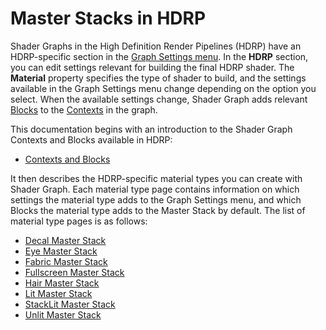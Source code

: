 # Master Stacks in HDRP

Shader Graphs in the High Definition Render Pipelines (HDRP) have an HDRP-specific section in the [Graph Settings menu](https://docs.unity3d.com/Packages/com.unity.shadergraph@latest/index.html?subfolder=/manual/Graph-Settings-Menu.html). In the **HDRP** section, you can edit settings relevant for building the final HDRP shader. The **Material** property specifies the type of shader to build, and the settings available in the Graph Settings menu change depending on the option you select. When the available settings change, Shader Graph adds relevant [Blocks](https://docs.unity3d.com/Packages/com.unity.shadergraph@latest/index.html?subfolder=/manual/Block-Node.html) to the [Contexts](https://docs.unity3d.com/Packages/com.unity.shadergraph@latest/index.html?subfolder=/manual/Master-Stack.html%23contexts) in the graph.

This documentation begins with an introduction to the Shader Graph Contexts and Blocks available in HDRP:

* [Contexts and Blocks](ss-contexts-and-blocks.md)

It then describes the HDRP-specific material types you can create with Shader Graph. Each material type page contains information on which settings the material type adds to the Graph Settings menu, and which Blocks the material type adds to the Master Stack by default. The list of material type pages is as follows:

* [Decal Master Stack](master-stack-decal.md)
* [Eye Master Stack](master-stack-eye.md)
* [Fabric Master Stack](master-stack-fabric.md)
* [Fullscreen Master Stack](master-stack-fullscreen.md)
* [Hair Master Stack](master-stack-hair.md)
* [Lit Master Stack](master-stack-lit.md)
* [StackLit Master Stack](master-stack-stacklit.md)
* [Unlit Master Stack](master-stack-unlit.md)
